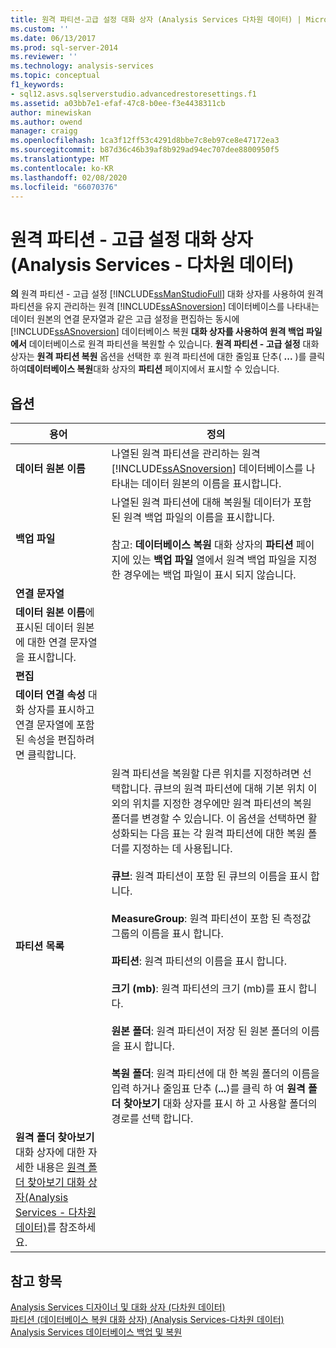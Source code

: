 ```yaml
---
title: 원격 파티션-고급 설정 대화 상자 (Analysis Services 다차원 데이터) | Microsoft Docs
ms.custom: ''
ms.date: 06/13/2017
ms.prod: sql-server-2014
ms.reviewer: ''
ms.technology: analysis-services
ms.topic: conceptual
f1_keywords:
- sql12.asvs.sqlserverstudio.advancedrestoresettings.f1
ms.assetid: a03bb7e1-efaf-47c8-b0ee-f3e4438311cb
author: minewiskan
ms.author: owend
manager: craigg
ms.openlocfilehash: 1ca3f12ff53c4291d8bbe7c8eb97ce8e47172ea3
ms.sourcegitcommit: b87d36c46b39af8b929ad94ec707dee8800950f5
ms.translationtype: MT
ms.contentlocale: ko-KR
ms.lasthandoff: 02/08/2020
ms.locfileid: "66070376"
---
```

# <a name="remote-partitions---advanced-settings-dialog-box-analysis-services---multidimensional-data"></a>원격 파티션 - 고급 설정 대화 상자(Analysis Services - 다차원 데이터)
  
  **의** 원격 파티션 - 고급 설정 [!INCLUDE[ssManStudioFull](../includes/ssmanstudiofull-md.md)] 대화 상자를 사용하여 원격 파티션을 유지 관리하는 원격 [!INCLUDE[ssASnoversion](../includes/ssasnoversion-md.md)] 데이터베이스를 나타내는 데이터 원본의 연결 문자열과 같은 고급 설정을 편집하는 동시에 [!INCLUDE[ssASnoversion](../includes/ssasnoversion-md.md)] 데이터베이스 복원 **대화 상자를 사용하여 원격 백업 파일에서** 데이터베이스로 원격 파티션을 복원할 수 있습니다. 
  **원격 파티션 - 고급 설정** 대화 상자는 **원격 파티션 복원** 옵션을 선택한 후 원격 파티션에 대한 줄임표 단추( **...** )를 클릭하여**데이터베이스 복원**대화 상자의 **파티션** 페이지에서 표시할 수 있습니다.  
  
## <a name="options"></a>옵션  
  
|용어|정의|  
|----------|----------------|  
|**데이터 원본 이름**|나열된 원격 파티션을 관리하는 원격 [!INCLUDE[ssASnoversion](../includes/ssasnoversion-md.md)] 데이터베이스를 나타내는 데이터 원본의 이름을 표시합니다.|  
|**백업 파일**|나열된 원격 파티션에 대해 복원될 데이터가 포함된 원격 백업 파일의 이름을 표시합니다.<br /><br /> 참고: **데이터베이스 복원** 대화 상자의 **파티션** 페이지에 있는 **백업 파일** 열에서 원격 백업 파일을 지정한 경우에는 백업 파일이 표시 되지 않습니다.|  
|**연결 문자열**|
  **데이터 원본 이름**에 표시된 데이터 원본에 대한 연결 문자열을 표시합니다.|  
|**편집**|
  **데이터 연결 속성** 대화 상자를 표시하고 연결 문자열에 포함된 속성을 편집하려면 클릭합니다.|  
|**파티션 목록**|원격 파티션을 복원할 다른 위치를 지정하려면 선택합니다. 큐브의 원격 파티션에 대해 기본 위치 이외의 위치를 지정한 경우에만 원격 파티션의 복원 폴더를 변경할 수 있습니다. 이 옵션을 선택하면 활성화되는 다음 표는 각 원격 파티션에 대한 복원 폴더를 지정하는 데 사용됩니다.<br /><br /> **큐브**: 원격 파티션이 포함 된 큐브의 이름을 표시 합니다.<br /><br /> **MeasureGroup**: 원격 파티션이 포함 된 측정값 그룹의 이름을 표시 합니다.<br /><br /> **파티션**: 원격 파티션의 이름을 표시 합니다.<br /><br /> **크기 (mb)**: 원격 파티션의 크기 (mb)를 표시 합니다.<br /><br /> **원본 폴더**: 원격 파티션이 저장 된 원본 폴더의 이름을 표시 합니다.<br /><br /> **복원 폴더**: 원격 파티션에 대 한 복원 폴더의 이름을 입력 하거나 줄임표 단추 (**...**)를 클릭 하 여 **원격 폴더 찾아보기** 대화 상자를 표시 하 고 사용할 폴더의 경로를 선택 합니다. 
  **원격 폴더 찾아보기** 대화 상자에 대한 자세한 내용은 [원격 폴더 찾아보기 대화 상자&#40;Analysis Services - 다차원 데이터&#41;](browse-for-remote-folder-dialog-box-analysis-services-multidimensional-data.md)를 참조하세요.|  
  
## <a name="see-also"></a>참고 항목  
 [Analysis Services 디자이너 및 대화 상자 &#40;다차원 데이터&#41;](analysis-services-designers-and-dialog-boxes-multidimensional-data.md)   
 [파티션 &#40;데이터베이스 복원 대화 상자&#41; &#40;Analysis Services-다차원 데이터&#41;](partitions-restore-database-dialog-box-analysis-services-multidimensional-data.md)   
 [Analysis Services 데이터베이스 백업 및 복원](multidimensional-models/backup-and-restore-of-analysis-services-databases.md)  
  
  
